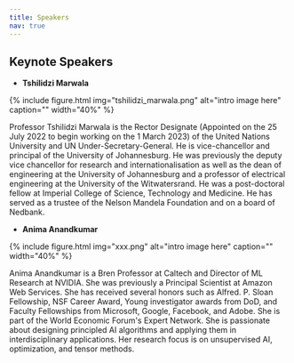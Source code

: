 ```yaml
---
title: Speakers
nav: true
---
```


## Keynote Speakers

* **Tshilidzi Marwala**

{% include figure.html img="tshilidzi_marwala.png" alt="intro image here" caption="" width="40%" %}

Professor Tshilidzi Marwala is the Rector Designate (Appointed on the 25 July 2022 to begin working on the 1 March 2023) of the United Nations University and UN Under-Secretary-General. He is vice-chancellor and principal of the University of Johannesburg. He was previously the deputy vice chancellor for research and internationalisation as well as the dean of engineering at the University of Johannesburg and a professor of electrical engineering at the University of the Witwatersrand. He was a post-doctoral fellow at Imperial College of Science, Technology and Medicine. He has served as a trustee of the Nelson Mandela Foundation and on a board of Nedbank.

* **Anima Anandkumar**

{% include figure.html img="xxx.png" alt="intro image here" caption="" width="40%" %}

Anima Anandkumar is a Bren Professor at Caltech and Director of ML Research at NVIDIA. She was previously a Principal Scientist at Amazon Web Services. She has received several honors such as Alfred. P. Sloan Fellowship, NSF Career Award, Young investigator awards from DoD, and Faculty Fellowships from Microsoft, Google, Facebook, and Adobe. She is part of the World Economic Forum's Expert Network. She is passionate about designing principled AI algorithms and applying them in interdisciplinary applications. Her research focus is on unsupervised AI, optimization, and tensor methods.


